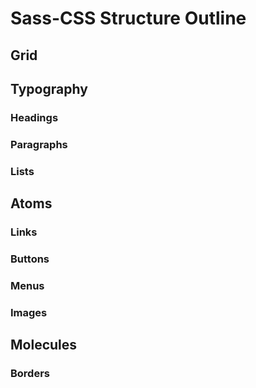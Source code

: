 # Sass-CSS Structure Outline

## Grid

## Typography

### Headings
### Paragraphs
### Lists

## Atoms

### Links
### Buttons
### Menus
### Images

## Molecules

### Borders
